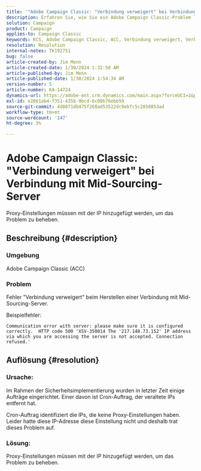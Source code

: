 ```yaml
---
title: '"Adobe Campaign Classic: "Verbindung verweigert" bei Verbindung mit Mid-Sourcing-Server'
description: Erfahren Sie, wie Sie ein Adobe Campaign Classic-Problem lösen können, bei dem der Fehler "Verbindung verweigert"beim Herstellen einer Verbindung mit Mid-Sourcing-Server auftritt.
solution: Campaign
product: Campaign
applies-to: Campaign Classic
keywords: KCS, Adobe Campaign Classic, ACC, Verbindung verweigert, Verbindung, Mid-Sourcing-Server, Fehlerbehebung
resolution: Resolution
internal-notes: TK192751
bug: false
article-created-by: Jim Menn
article-created-date: 1/30/2024 1:32:50 AM
article-published-by: Jim Menn
article-published-date: 1/30/2024 1:54:34 AM
version-number: 5
article-number: KA-14724
dynamics-url: https://adobe-ent.crm.dynamics.com/main.aspx?forceUCI=1&pagetype=entityrecord&etn=knowledgearticle&id=ad8e0175-0fbf-ee11-9079-6045bd006268
exl-id: e2861ab4-f351-435b-9bcd-6c08b76ebb59
source-git-commit: 4d8871db475f268ad53522dc9ebfc5c2850853ad
workflow-type: tm+mt
source-wordcount: '147'
ht-degree: 3%

---
```


# Adobe Campaign Classic: &quot;Verbindung verweigert&quot; bei Verbindung mit Mid-Sourcing-Server


Proxy-Einstellungen müssen mit der IP hinzugefügt werden, um das Problem zu beheben.

## Beschreibung {#description}


### Umgebung

Adobe Campaign Classic (ACC)

### Problem

Fehler &quot;Verbindung verweigert&quot; beim Herstellen einer Verbindung mit Mid-Sourcing-Server.

Beispielfehler:


```
Communication error with server: please make sure it is configured correctly.  HTTP code 500 'XSV-350014 The '217.148.73.152' IP address via which you are accessing the server is not accepted. Connection refused.'
```



## Auflösung {#resolution}


### Ursache:

Im Rahmen der Sicherheitsimplementierung wurden in letzter Zeit einige Aufträge eingerichtet. Einer davon ist Cron-Auftrag, der veraltete IPs entfernt hat.

Cron-Auftrag identifiziert die IPs, die keine Proxy-Einstellungen haben. Leider hatte diese IP-Adresse diese Einstellung nicht und deshalb trat dieses Problem auf.

### Lösung:

Proxy-Einstellungen müssen mit der IP hinzugefügt werden, um das Problem zu beheben.
